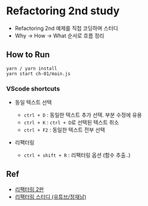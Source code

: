 # Refactoring 2nd study

- Refactoring 2nd 예제를 직접 코딩하며 스터디
- Why → How → What 순서로 흐름 정리

## How to Run

```
yarn / yarn install
yarn start ch-01/main.js
```

### VScode shortcuts

- 동일 텍스트 선택

  - `ctrl + D` : 동일한 텍스트 추가 선택. 부분 수정에 유용
  - `ctrl + K` : `ctrl + D`로 선택된 텍스트 취소
  - `ctrl + F2` : 동일한 텍스트 전부 선택

- 리팩터링
  - `ctrl + shift + R` : 리팩터링 옵션 (함수 추출..)

## Ref

- [리팩터링 2판](https://www.aladin.co.kr/shop/wproduct.aspx?ItemId=236186172)
- [리팩터링 스터디 (유튜브/정재남)](https://www.youtube.com/playlist?list=PLjQV3hketAJmyZmqXZ1OVEFNctalbf9SX)
